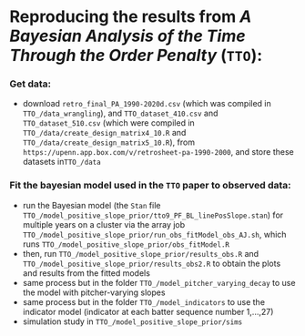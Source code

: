
# Reproducing the results from _A Bayesian Analysis of the Time Through the Order Penalty_ (`TTO`):

### Get data:
* download `retro_final_PA_1990-2020d.csv` (which was compiled in `TTO_/data_wrangling`), and `TTO_dataset_410.csv` and `TTO_dataset_510.csv` (which were compiled in `TTO_/data/create_design_matrix4_10.R` and `TTO_/data/create_design_matrix5_10.R`), from `https://upenn.app.box.com/v/retrosheet-pa-1990-2000`, and store these datasets in`TTO_/data`

### Fit the bayesian model used in the `TTO` paper to observed data:
* run the Bayesian model (the `Stan` file `TTO_/model_positive_slope_prior/tto9_PF_BL_linePosSlope.stan`) for multiple years on a cluster via the array job `TTO_/model_positive_slope_prior/run_obs_fitModel_obs_AJ.sh`, which runs `TTO_/model_positive_slope_prior/obs_fitModel.R`
* then, run `TTO_/model_positive_slope_prior/results_obs.R` and `TTO_/model_positive_slope_prior/results_obs2.R` to obtain the plots and results from the fitted models
* same process but in the folder `TTO_/model_pitcher_varying_decay` to use the model with pitcher-varying slopes
* same process but in the folder `TTO_/model_indicators` to use the indicator model (indicator at each batter sequence number 1,...,27)
* simulation study in `TTO_/model_positive_slope_prior/sims` 
